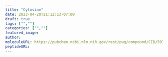 ```yaml
---
title: "Cytosine"
date: 2023-04-20T21:12:13-07:00
draft: true
tags: ["",""]
categories: ["",""]
featured_image: 
author: 
moleculeURL: https://pubchem.ncbi.nlm.nih.gov/rest/pug/compound/CID/597/record/SDF/?record_type=3d&response_type=display
peptideURL:
---
```

